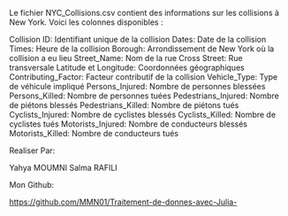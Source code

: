 Le fichier NYC_Collisions.csv contient des informations sur les collisions à New York. 
Voici les colonnes disponibles :


Collision ID: Identifiant unique de la collision
Dates: Date de la collision
Times: Heure de la collision
Borough: Arrondissement de New York où la collision a eu lieu
Street_Name: Nom de la rue
Cross Street: Rue transversale
Latitude et Longitude: Coordonnées géographiques
Contributing_Factor: Facteur contributif de la collision
Vehicle_Type: Type de véhicule impliqué
Persons_Injured: Nombre de personnes blessées
Persons_Killed: Nombre de personnes tuées
Pedestrians_Injured: Nombre de piétons blessés
Pedestrians_Killed: Nombre de piétons tués
Cyclists_Injured: Nombre de cyclistes blessés
Cyclists_Killed: Nombre de cyclistes tués
Motorists_Injured: Nombre de conducteurs blessés
Motorists_Killed: Nombre de conducteurs tués


Realiser Par:

Yahya MOUMNI
Salma RAFILI

Mon Github: 

https://github.com/MMN01/Traitement-de-donnes-avec-Julia-